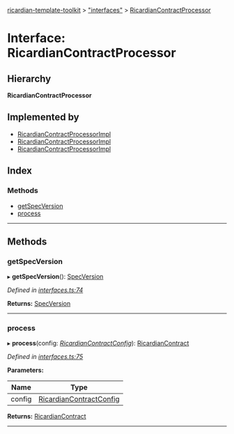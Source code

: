 [ricardian-template-toolkit](../README.md) > ["interfaces"](../modules/_interfaces_.md) > [RicardianContractProcessor](../interfaces/_interfaces_.ricardiancontractprocessor.md)

# Interface: RicardianContractProcessor

## Hierarchy

**RicardianContractProcessor**

## Implemented by

* [RicardianContractProcessorImpl](../classes/_specversions_v0_0_ricardiancontractprocessorimpl_.ricardiancontractprocessorimpl.md)
* [RicardianContractProcessorImpl](../classes/_specversions_v0_1_ricardiancontractprocessorimpl_.ricardiancontractprocessorimpl.md)
* [RicardianContractProcessorImpl](../classes/_specversions_v0_2_ricardiancontractprocessorimpl_.ricardiancontractprocessorimpl.md)

## Index

### Methods

* [getSpecVersion](_interfaces_.ricardiancontractprocessor.md#getspecversion)
* [process](_interfaces_.ricardiancontractprocessor.md#process)

---

## Methods

<a id="getspecversion"></a>

###  getSpecVersion

▸ **getSpecVersion**(): [SpecVersion](_interfaces_.specversion.md)

*Defined in [interfaces.ts:74](https://github.com/EOSIO/ricardian-template-toolkit/blob/51ffd5b/src/interfaces.ts#L74)*

**Returns:** [SpecVersion](_interfaces_.specversion.md)

___
<a id="process"></a>

###  process

▸ **process**(config: *[RicardianContractConfig](_interfaces_.ricardiancontractconfig.md)*): [RicardianContract](_interfaces_.ricardiancontract.md)

*Defined in [interfaces.ts:75](https://github.com/EOSIO/ricardian-template-toolkit/blob/51ffd5b/src/interfaces.ts#L75)*

**Parameters:**

| Name | Type |
| ------ | ------ |
| config | [RicardianContractConfig](_interfaces_.ricardiancontractconfig.md) |

**Returns:** [RicardianContract](_interfaces_.ricardiancontract.md)

___

